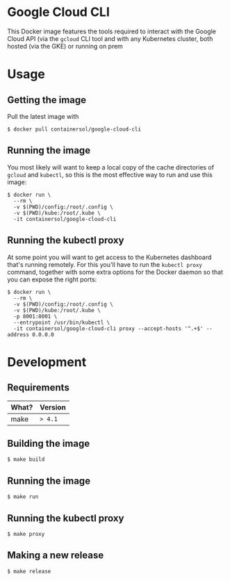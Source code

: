 # Google Cloud CLI
This Docker image features the tools required to interact with the Google Cloud API
(via the `gcloud` CLI tool and with any Kubernetes cluster, both hosted (via the GKE)
or running on prem

# Usage

## Getting the image
Pull the latest image with

```
$ docker pull containersol/google-cloud-cli
```

## Running the image
You most likely will want to keep a local copy of the cache directories of `gcloud` and `kubectl`, so
this is the most effective way to run and use this image:

```
$ docker run \
  --rm \
  -v $(PWD)/config:/root/.config \
  -v $(PWD)/kube:/root/.kube \
  -it containersol/google-cloud-cli
```

## Running the kubectl proxy
At some point you will want to get access to the Kubernetes dashboard that's running remotely. For this you'll
have to run the `kubectl proxy` command, together with some extra options for the Docker daemon so that you can
expose the right ports:

```
$ docker run \
  --rm \
  -v $(PWD)/config:/root/.config \
  -v $(PWD)/kube:/root/.kube \
  -p 8001:8001 \
  --entrypoint /usr/bin/kubectl \
  -it containersol/google-cloud-cli proxy --accept-hosts '^.+$' --address 0.0.0.0
```

# Development
## Requirements
| What?   | Version   |
| ------- | --------- |
| make    | `> 4.1`   |

## Building the image
```
$ make build
```

## Running the image
```
$ make run
```

## Running the kubectl proxy
```
$ make proxy
```

## Making a new release
```
$ make release
```
